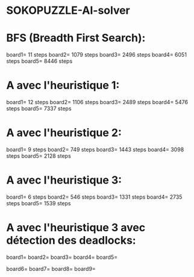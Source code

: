 # SOKOPUZZLE-AI-solver

# BFS (Breadth First Search):
board1= 11 steps
board2= 1079 steps
board3= 2496 steps
board4= 6051 steps
board5= 8446 steps

# A avec l'heuristique 1:
board1= 12 steps
board2= 1106 steps
board3= 2489 steps
board4= 5476 steps
board5= 7337 steps

# A avec l'heuristique 2:
board1= 9 steps
board2= 749 steps
board3= 1443 steps
board4= 3098 steps
board5= 2128 steps

# A avec l'heuristique 3:
board1= 6 steps
board2= 546 steps
board3= 1331 steps
board4= 2735 steps
board5= 1539 steps

# A avec l'heuristique 3 avec détection des deadlocks:
board1=
board2=
board3=
board4=
board5=

board6=
board7=
board8=
board9=